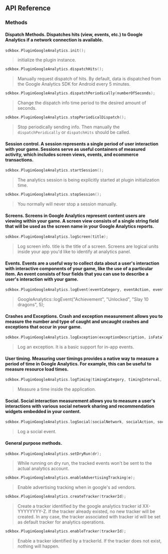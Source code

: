 ## API Reference

### Methods

#### Dispatch Methods. Dispatches hits (view, events, etc.) to Google Analytics if a network connection is available.

```cpp
sdkbox.PluginGoogleAnalytics.init();
```
> initialize the plugin instance.

```cpp
sdkbox.PluginGoogleAnalytics.dispatchHits();
```
> Manually request dispatch of hits. By default, data is dispatched from the
Google Analytics SDK for Android every 5 minutes.

```cpp
sdkbox.PluginGoogleAnalytics.dispatchPeriodically(numberOfSeconds);
```
> Change the dispatch info time period to the desired amount of seconds.

```cpp
sdkbox.PluginGoogleAnalytics.stopPeriodicalDispatch();
```
> Stop periodically sending info. Then manually the <code>dispatchPeridically</code>
or <code>dispatchHits</code> should be called.

####  Session control.  A session represents a single period of user interaction with your game. Sessions serve as useful containers of measured activity, which includes screen views, events, and ecommerce transactions.

```cpp
sdkbox.PluginGoogleAnalytics.startSession();
```
> The analytics session is being explicitly started at plugin initialization time.

```cpp
sdkbox.PluginGoogleAnalytics.stopSession();
```
> You normally will never stop a session manually.

#### Screens. Screens in Google Analytics represent content users are viewing within your game. A screen view consists of a single string field that will be used as the screen name in your Google Analytics reports.

```cpp
sdkbox.PluginGoogleAnalytics.logScreen(title);
```
> Log screen info. title is the title of a screen. Screens are logical units
inside your app you'd like to identify at analytics panel.

#### Events. Events are a useful way to collect data about a user's interaction with interactive components of your game, like the use of a particular item. An event consists of four fields that you can use to describe a user's interaction with your game.

```cpp
sdkbox.PluginGoogleAnalytics.logEvent(eventCategory, eventAction, eventLabel, value);
```
> GoogleAnalytics::logEvent("Achievement", "Unlocked", "Slay 10 dragons", 5);

#### Crashes and Exceptions. Crash and exception measurement allows you to measure the number and type of caught and uncaught crashes and exceptions that occur in your game.

```cpp
sdkbox.PluginGoogleAnalytics.logException(exceptionDescription, isFatal);
```
> Log an exception. It is a basic support for in-app events.

#### User timing. Measuring user timings provides a native way to measure a period of time in Google Analytics. For example, this can be useful to measure resource load times.

```cpp
sdkbox.PluginGoogleAnalytics.logTiming(timingCategory, timingInterval, timingName, timingLabel);
```
> Measure a time inside the application.

#### Social. Social interaction measurement allows you to measure a user's interactions with various social network sharing and recommendation widgets embedded in your content.

```cpp
sdkbox.PluginGoogleAnalytics.logSocial(socialNetwork, socialAction, socialTarget);
```
> Log a social event.

#### General purpose methods.

```cpp
sdkbox.PluginGoogleAnalytics.setDryRun(dr);
```
> While running on dry run, the tracked events won't be sent to the actual
analytics account.

```cpp
sdkbox.PluginGoogleAnalytics.enableAdvertisingTracking(e);
```
> Enable advertising tracking when in google's ad vendors.

```cpp
sdkbox.PluginGoogleAnalytics.createTracker(trackerId);
```
> Create a tracker identified by the google analytics tracker id XX-YYYYYYYY-Z.
If the tracker already existed, no new tracker will be created. In any case, the
tracker associated with tracker id will be set as default tracker for  analytics
operations.

```cpp
sdkbox.PluginGoogleAnalytics.enableTracker(trackerId);
```
> Enable a tracker identified by a trackerId. If the tracker does not exist,
nothing will happen.
